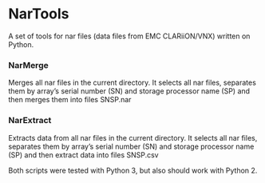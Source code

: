 # NarTools
A set of tools for nar files (data files from EMC CLARiiON/VNX) written on Python.

### NarMerge

Merges all nar files in the current directory.
It selects all nar files, separates them by array’s serial number (SN) and storage processor name (SP) and then merges them into files SNSP.nar


### NarExtract

Extracts data from all nar files in the current directory.
It selects all nar files, separates them by array’s serial number (SN) and storage processor name (SP) and then extract data into files SNSP.csv

Both scripts were tested with Python 3, but also should work with Python 2.
